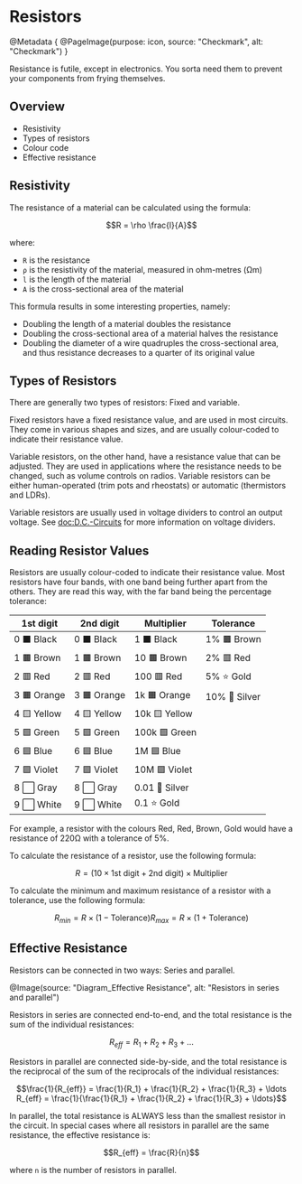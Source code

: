 # Resistors

@Metadata {
    @PageImage(purpose: icon, source: "Checkmark", alt: "Checkmark")
}

Resistance is futile, except in electronics. You sorta need them to prevent your components from frying themselves.

## Overview
- Resistivity
- Types of resistors
- Colour code
- Effective resistance

## Resistivity

The resistance of a material can be calculated using the formula:
```math
R = \rho \frac{l}{A}
```
where:
- `R` is the resistance
- `ρ` is the resistivity of the material, measured in ohm-metres (Ωm)
- `l` is the length of the material
- `A` is the cross-sectional area of the material

This formula results in some interesting properties, namely:
- Doubling the length of a material doubles the resistance
- Doubling the cross-sectional area of a material halves the resistance
- Doubling the diameter of a wire quadruples the cross-sectional area, and thus resistance decreases to a quarter 
of its original value

## Types of Resistors
There are generally two types of resistors: Fixed and variable.

Fixed resistors have a fixed resistance value, and are used in most circuits. They come in various shapes and sizes,
and are usually colour-coded to indicate their resistance value.

Variable resistors, on the other hand, have a resistance value that can be adjusted. They are used in applications
where the resistance needs to be changed, such as volume controls on radios. Variable resistors can be either 
human-operated (trim pots and rheostats) or automatic (thermistors and LDRs).

Variable resistors are usually used in voltage dividers to control an output voltage. See <doc:D.C.-Circuits> for more
information on voltage dividers.

## Reading Resistor Values
Resistors are usually colour-coded to indicate their resistance value. Most resistors have four bands, with one band being
further apart from the others. They are read this way, with the far band being the percentage tolerance:

| 1st digit | 2nd digit | Multiplier | Tolerance |
|-----------|-----------|------------|-----------|
| 0 ⬛ Black | 0 ⬛ Black | 1 ⬛ Black | 1% 🟫 Brown |
| 1 🟫 Brown | 1 🟫 Brown | 10 🟫 Brown | 2% 🟥 Red |
| 2 🟥 Red | 2 🟥 Red | 100 🟥 Red | 5% ⭐ Gold |
| 3 🟧 Orange | 3 🟧 Orange | 1k 🟧 Orange | 10% 🩶 Silver |
| 4 🟨 Yellow | 4 🟨 Yellow | 10k 🟨 Yellow |  |
| 5 🟩 Green | 5 🟩 Green | 100k 🟩 Green |  |
| 6 🟦 Blue | 6 🟦 Blue | 1M 🟦 Blue |  |
| 7 🟪 Violet | 7 🟪 Violet | 10M 🟪 Violet |  |
| 8 ⬜︎ Gray | 8 ⬜︎ Gray | 0.01 🩶 Silver |  |
| 9 ⬜ White | 9 ⬜ White | 0.1 ⭐ Gold |  |

For example, a resistor with the colours Red, Red, Brown, Gold would have a resistance of 220Ω with a tolerance of 5%.

To calculate the resistance of a resistor, use the following formula:
```math
R = (10 \times \text{1st digit} + \text{2nd digit}) \times \text{Multiplier}
```

To calculate the minimum and maximum resistance of a resistor with a tolerance, use the following formula:
```math
R_{min} = R \times (1 - \text{Tolerance})
R_{max} = R \times (1 + \text{Tolerance})
```

## Effective Resistance

Resistors can be connected in two ways: Series and parallel.

@Image(source: "Diagram_Effective Resistance", alt: "Resistors in series and parallel")

Resistors in series are connected end-to-end, and the total resistance is the sum of the individual resistances:
```math
R_{eff} = R_1 + R_2 + R_3 + \ldots
```

Resistors in parallel are connected side-by-side, and the total resistance is the reciprocal of the sum of the 
reciprocals of the individual resistances:
```math
\frac{1}{R_{eff}} = \frac{1}{R_1} + \frac{1}{R_2} + \frac{1}{R_3} + \ldots

R_{eff} = \frac{1}{\frac{1}{R_1} + \frac{1}{R_2} + \frac{1}{R_3} + \ldots}
```

In parallel, the total resistance is ALWAYS less than the smallest resistor in the circuit. In special cases where
all resistors in parallel are the same resistance, the effective resistance is:
```math
R_{eff} = \frac{R}{n}
```
where `n` is the number of resistors in parallel.